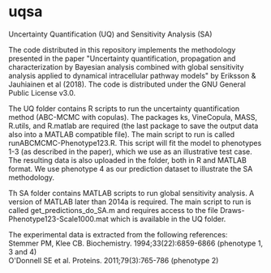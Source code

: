# uqsa
Uncertainty Quantification (UQ) and Sensitivity Analysis (SA)

The code distributed in this repository implements the methodology presented in the paper "Uncertainty quantification, propagation and
characterization by Bayesian analysis combined with global sensitivity analysis applied to dynamical intracellular pathway models" by Eriksson & Jauhiainen et al (2018). The code is distributed under the GNU General Public License v3.0.

The UQ folder contains R scripts to run the uncertainty quantification method (ABC-MCMC with copulas). The packages ks, VineCopula, MASS, R.utils, and R.matlab are required (the last package to save the output data also into a MATLAB compatible file). The main script to run is called runABCMCMC-Phenotype123.R. This script will fit the model to phenotypes 1-3 (as described in the paper), which we use as an illustrative test case. The resulting data is also uploaded in the folder, both in R and MATLAB format. We use phenotype 4 as our prediction dataset to illustrate the SA methodology. 

Th SA folder contains MATLAB scripts to run global sensitivity analysis. A version of MATLAB later than 2014a is required. The main script to run is called get_predictions_do_SA.m and requires access to the file Draws-Phenotype123-Scale1000.mat which is available in the UQ folder. 

The experimental data is extracted from the following references:<br/>
Stemmer PM, Klee CB. Biochemistry. 1994;33(22):6859-6866 (phenotype 1, 3 and 4)<br/>
O'Donnell SE et al. Proteins. 2011;79(3):765-786 (phenotype 2)

